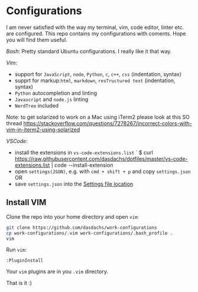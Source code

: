# Configurations

I am never satisfied with the way my terminal, vim, code editor, linter etc. are configured.
This repo contains my configurations with coments. Hope you will find them useful.

*Bash*:
Pretty standard Ubuntu configurations. I really like it that way.

*Vim*:
- support for `JavaScript`, `node`, `Python`, `c`, `c++`, `css` (indentation, syntax)
- supprt for markup:`html`,  `markdown`, `resTructured text` (indentation, syntax)
- `Python` autocompletion and linting
- `Javascript` and `node.js` linting
- `NerdTree` included

Note: to get solarized to work on a Mac using iTerm2 please look at this SO thread https://stackoverflow.com/questions/7278267/incorrect-colors-with-vim-in-iterm2-using-solarized

*VSCode*:
- install the extensions in `vs-code-extensions.list`
  ` $ curl https://raw.githubusercontent.com/dasdachs/dotfiles/master/vs-code-extensions.list | code --install-extension
- open `settings(JSON)`, e.g. with `cmd + shift + p` and copy `settings.json` OR
- save `settings.json` into the [Settings file location](https://code.visualstudio.com/docs/getstarted/settings#_settings-file-locations)

## Install VIM

Clone the repo into your home directory and open `vim`:

```bash
git clone https://github.com/dasdachs/work-configurations
cp work-configurations/.vim work-configurations/.bash_profile .
vim
```

Run `vim`:

```vim
:PluginInstall
```

Your `vim` plugins are in you `.vim` directory.

That is it :)

